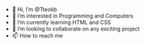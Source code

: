 - 👋 Hi, I’m @Tteokb
- 👀 I’m interested in Programming and Computers
- 🌱 I’m currently learning HTML and CSS
- 💞️ I’m looking to collaborate on any exciting project
- 📫 How to reach me 

<!---
Tteokb/Tteokb is a ✨ special ✨ repository because its `README.md` (this file) appears on your GitHub profile.
You can click the Preview link to take a look at your changes.
--->
